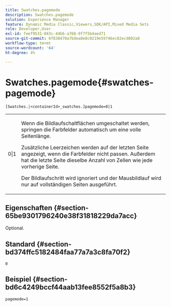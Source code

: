 ```yaml
---
title: Swatches.pagemode
description: Swatches.pagemode
solution: Experience Manager
feature: Dynamic Media Classic,Viewers,SDK/API,Mixed Media Sets
role: Developer,User
exl-id: feef9531-043c-44b6-a768-9f7f5b4aed71
source-git-commit: 6f838470a7bdea8e8c0219e59746ec82ecd802a8
workflow-type: tm+mt
source-wordcount: '64'
ht-degree: 4%

---
```


# Swatches.pagemode{#swatches-pagemode}

`[Swatches.|<containerId>_swatches.]pagemode=0|1`

<table id="table_52306D2150BC4EE2BD4CE4C718E96CC0"> 
 <tbody> 
  <tr> 
   <td colname="col1"> <p> <span class="codeph"> 0|1 </span> </p> </td> 
   <td colname="col2"> <p> Wenn die Bildlaufschaltflächen umgeschaltet werden, springen die Farbfelder automatisch um eine volle Seitenlänge. </p> <p>Zusätzliche Leerzeichen werden auf der letzten Seite angezeigt, wenn die Farbfelder nicht passen. Außerdem hat die letzte Seite dieselbe Anzahl von Zellen wie jede vorherige Seite. </p> <p>Der Bildlaufschritt wird ignoriert und der Mausbildlauf wird nur auf vollständigen Seiten ausgeführt. </p> </td> 
  </tr> 
 </tbody> 
</table>

## Eigenschaften {#section-65be9301796240e38f31818229da7acc}

Optional.

## Standard {#section-bd374ffc5182484faa77a7a3c8fa70f2}

`0`

## Beispiel {#section-bd6c4249bccf44aab13fee8552f5a8b3}

`pagemode=1`
